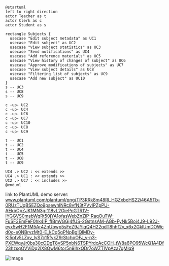 ```
@startuml
left to right direction
actor Teacher as t
actor Clerk as c
actor Student as s

rectangle Subjects {
  usecase "Edit subject metadata" as UC1
  usecase "Edit subject" as UC2
  usecase "View subject statistics" as UC3
  usecase "Send notifications" as UC4
  usecase "Add reference materials" as UC5
  usecase "View history of changes of subject" as UC6
  usecase "Approve modifications of subjects" as UC7
  usecase "View subject details" as UC8
  usecase "Filtering list of subjects" as UC9
  usecase "Add new subject" as UC10
}
s -- UC3
s -- UC8
s -- UC9

c -up- UC2
c -up- UC4
c -up- UC6
c -up- UC7
c -up- UC10
c -up- UC8
c -up- UC9

t -- UC1
t -- UC2
t -- UC4
t -- UC5
t -- UC8
t -- UC9

UC4 .> UC2 : << extends >>
UC4 .> UC1 : << extends >>
UC2 .> UC7 : << includes >>
@enduml
```
link to PlantUML demo server: www.plantuml.com/plantuml/png/TP3RRk8m48Rl_HGZxbcHS22i46A5Tb-0RUzTUqBSEZQo9psewhlNRc8vfN3tPVvlPZpPU-AEkbOpZJK1MN3gr118vL2GiePnGTR1V-IYGGVS0msbWqRt50jYA1ofasWebZnZiP-RaqOuTW-FuSF3EmFeF0hk4IP_fIBmVGGj4fUS-2GstnsAM-AGb-FyNk5Boi4J9-L92J-eyx5wH2F1M5Ar4ZnUbwp5sFeZ9JYiqQ4H22qdT8hhf2v_x6x2GklUmDOWcd0o-e0NBrvzMt0-E_kCq5gPNpBgIQlMDy-KI5pfv5LZxv_IyS7c15fvkZ9rStchoOFJ_v-n3-PXEWqyJr0bs30cODgT8vSP5nbN6TSPYrdcAcCOH_tW8a6PO95WcQ1A4Df23hzsqOVViDq2lX8QwM6tor5n9IhxQDr7oWZTIVpAza7gMlq9

![image](https://github.com/vestr-at-work/mff-uk-introduction-to-software-engineering/assets/32305565/720e3fb5-081a-4082-a788-c9b0088de1d3)


